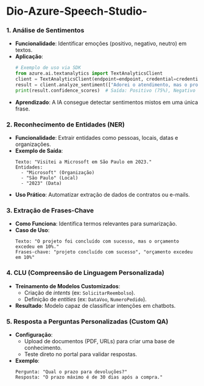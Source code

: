 # Dio-Azure-Speech-Studio-

### 1. **Análise de Sentimentos**  
   - **Funcionalidade**: Identificar emoções (positivo, negativo, neutro) em textos.  
   - **Aplicação**:  
     ```python
     # Exemplo de uso via SDK
     from azure.ai.textanalytics import TextAnalyticsClient
     client = TextAnalyticsClient(endpoint=endpoint, credential=credential)
     result = client.analyze_sentiment(["Adorei o atendimento, mas o produto chegou atrasado."])
     print(result.confidence_scores)  # Saída: Positivo (75%), Negativo (25%)
     ```  
   - **Aprendizado**: A IA consegue detectar sentimentos mistos em uma única frase.

### 2. **Reconhecimento de Entidades (NER)**  
   - **Funcionalidade**: Extrair entidades como pessoas, locais, datas e organizações.  
   - **Exemplo de Saída**:  
     ```
     Texto: "Visitei a Microsoft em São Paulo em 2023."
     Entidades: 
       - "Microsoft" (Organização)
       - "São Paulo" (Local)
       - "2023" (Data)
     ```  
   - **Uso Prático**: Automatizar extração de dados de contratos ou e-mails.

### 3. **Extração de Frases-Chave**  
   - **Como Funciona**: Identifica termos relevantes para sumarização.  
   - **Caso de Uso**:  
     ```
     Texto: "O projeto foi concluído com sucesso, mas o orçamento excedeu em 10%."
     Frases-chave: "projeto concluído com sucesso", "orçamento excedeu em 10%"
     ```  

### 4. **CLU (Compreensão de Linguagem Personalizada)**  
   - **Treinamento de Modelos Customizados**:  
     - Criação de *intents* (ex: `SolicitarReembolso`).  
     - Definição de *entities* (ex: `DataVoo`, `NumeroPedido`).  
   - **Resultado**: Modelo capaz de classificar intenções em chatbots.  

### 5. **Resposta a Perguntas Personalizadas (Custom QA)**  
   - **Configuração**:  
     - Upload de documentos (PDF, URLs) para criar uma base de conhecimento.  
     - Teste direto no portal para validar respostas.  
   - **Exemplo**:  
     ```
     Pergunta: "Qual o prazo para devoluções?"
     Resposta: "O prazo máximo é de 30 dias após a compra."
     ```  
